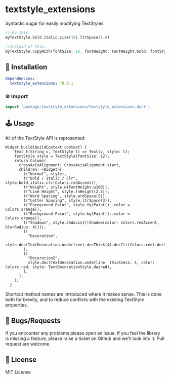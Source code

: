 # textstyle_extensions

Syntactic sugar for easily modifying TextStyles:
```dart
// Do this:
myTextStyle.bold.italic.size(16).ltrSpace(1.6)

//Instead of this:
myTextStyle.copyWith(fontSize: 16, fontWeight: FontWeight.bold, fontStyle: FontStyle.italic, letterSpacing: 1.6,)
```

## 🔨 Installation
```yaml
dependencies:
  textstyle_extensions: ^0.0.1
```

### ⚙ Import

```dart
import 'package:textstyle_extensions/textstyle_extensions.dart';
```

## 🕹️ Usage


All of the TextStyle API is represented:
<img src="https://i.imgur.com/jAhwBGX.png" alt="" />

```
Widget build(BuildContext context) {
    Text t(String v, TextStyle t) => Text(v, style: t);
    TextStyle style = TextStyle(fontSize: 12);
    return Column(
      crossAxisAlignment: CrossAxisAlignment.start,
      children: <Widget>[
        t("Normal", style),
        t("Bold / Italic / Clr", style.bold.italic.clr(Colors.redAccent)),
        t("Weight", style.w(FontWeight.w100)),
        t("Line Height", style.lnHeight(2.5)),
        t("Word Spacing", style.wrdSpace(5)),
        t("Letter Spacing", style.ltrSpace(3)),
        t("Foreground Paint", style.fg(Paint()..color = Colors.orange)),
        t("Background Paint", style.bg(Paint()..color = Colors.orange)),
        t("Shadows", style.shdwList([Shadow(color: Colors.redAccent, blurRadius: 4)])),
        t(
          "Decoration",
          style.dec(TextDecoration.underline).decThick(4).decClr(Colors.red).decStyle(TextDecorationStyle.dashed),
        ),
        t(
          "Decoration2",
          style.dec(TextDecoration.underline, thickness: 4, color: Colors.red, style: TextDecorationStyle.dashed),
        ),
      ],
    );
  }
```
Shortcut method names are introduced where it makes sense. This is done both for brevity, and to reduce conflicts with the existing TextStyle properties.

## 🐞 Bugs/Requests

If you encounter any problems please open an issue. If you feel the library is missing a feature, please raise a ticket on Github and we'll look into it. Pull request are welcome.

## 📃 License

MIT License


